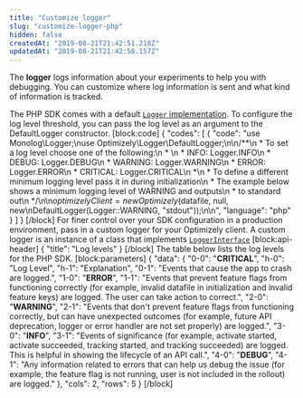 ```yaml
---
title: "Customize logger"
slug: "customize-logger-php"
hidden: false
createdAt: "2019-08-21T21:42:51.218Z"
updatedAt: "2019-08-21T21:42:58.157Z"
---
```

The **logger** logs information about your experiments to help you with debugging. You can customize where log information is sent and what kind of information is tracked.

The PHP SDK comes with a default [`Logger` implementation](https://github.com/optimizely/php-sdk/blob/master/src/Optimizely/Logger/DefaultLogger.php). To configure the log level threshold, you can pass the log level as an argument to the DefaultLogger constructor.
[block:code]
{
  "codes": [
    {
      "code": "use Monolog\\Logger;\nuse Optimizely\\Logger\\DefaultLogger;\n\n/**\n * To set a log level choose one of the following:\n * \n * INFO: Logger.INFO\n * DEBUG: Logger.DEBUG\n * WARNING: Logger.WARNING\n * ERROR: Logger.ERROR\n * CRITICAL: Logger.CRITICAL\n *\n * To define a different minimum logging level pass it in during initialization\n * The example below shows a minimum logging level of WARNING and outputs\n * to standard out\n */\n\n$optimizelyClient = new Optimizely($datafile, null, new\nDefaultLogger(Logger::WARNING, \"stdout\"));\n\n",
      "language": "php"
    }
  ]
}
[/block]
For finer control over your SDK configuration in a production environment, pass in a custom logger for your Optimizely client. A custom logger is an instance of a class that implements [`LoggerInterface`](https://github.com/optimizely/php-sdk/blob/3.1.0/src/Optimizely/Logger/LoggerInterface.php)
[block:api-header]
{
  "title": "Log levels"
}
[/block]
The table below lists the log levels for the PHP SDK.
[block:parameters]
{
  "data": {
    "0-0": "**CRITICAL**",
    "h-0": "Log Level",
    "h-1": "Explanation",
    "0-1": "Events that cause the app to crash are logged.",
    "1-0": "**ERROR**",
    "1-1": "Events that prevent feature flags from functioning correctly (for example, invalid datafile in initialization and invalid feature keys) are logged. The user can take action to correct.",
    "2-0": "**WARNING**",
    "2-1": "Events that don't prevent feature flags from functioning correctly, but can have unexpected outcomes (for example, future API deprecation, logger or error handler are not set properly) are logged.",
    "3-0": "**INFO**",
    "3-1": "Events of significance (for example, activate started, activate succeeded, tracking started, and tracking succeeded) are logged. This is helpful in showing the lifecycle of an API call.",
    "4-0": "**DEBUG**",
    "4-1": "Any information related to errors that can help us debug the issue (for example, the feature flag is not running, user is not included in the rollout) are logged."
  },
  "cols": 2,
  "rows": 5
}
[/block]